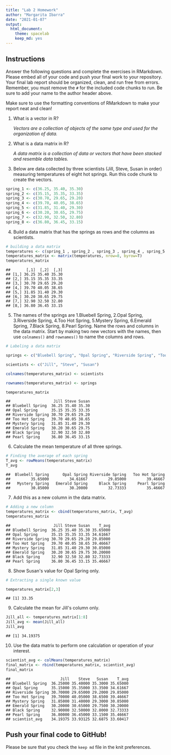 ```yaml
---
title: "Lab 2 Homework"
author: "Margarita Ibarra"
date: "2021-01-07"
output:
  html_document: 
    theme: spacelab
    keep_md: yes
---
```


## Instructions
Answer the following questions and complete the exercises in RMarkdown. Please embed all of your code and push your final work to your repository. Your final lab report should be organized, clean, and run free from errors. Remember, you must remove the `#` for the included code chunks to run. Be sure to add your name to the author header above.  

Make sure to use the formatting conventions of RMarkdown to make your report neat and clean!  

1. What is a vector in R?  

    _Vectors are a collection of objects of the same type and used for the organization of data._

2. What is a data matrix in R?  

    _A data matrix is a collection of data or vectors that have been stacked and resemble data tables._

3. Below are data collected by three scientists (Jill, Steve, Susan in order) measuring temperatures of eight hot springs. Run this code chunk to create the vectors.  

```r
spring_1 <- c(36.25, 35.40, 35.30)
spring_2 <- c(35.15, 35.35, 33.35)
spring_3 <- c(30.70, 29.65, 29.20)
spring_4 <- c(39.70, 40.05, 38.65)
spring_5 <- c(31.85, 31.40, 29.30)
spring_6 <- c(30.20, 30.65, 29.75)
spring_7 <- c(32.90, 32.50, 32.80)
spring_8 <- c(36.80, 36.45, 33.15)
```


4. Build a data matrix that has the springs as rows and the columns as scientists.


```r
# building a data matrix
temperatures <- c(spring_1 , spring_2 , spring_3 , spring_4 , spring_5 , spring_6 , spring_7 , spring_8)
temperatures_matrix <- matrix(temperatures, nrow=8, byrow=T)
temperatures_matrix
```

```
##       [,1]  [,2]  [,3]
## [1,] 36.25 35.40 35.30
## [2,] 35.15 35.35 33.35
## [3,] 30.70 29.65 29.20
## [4,] 39.70 40.05 38.65
## [5,] 31.85 31.40 29.30
## [6,] 30.20 30.65 29.75
## [7,] 32.90 32.50 32.80
## [8,] 36.80 36.45 33.15
```


5. The names of the springs are 1.Bluebell Spring, 2.Opal Spring, 3.Riverside Spring, 4.Too Hot Spring, 5.Mystery Spring, 6.Emerald Spring, 7.Black Spring, 8.Pearl Spring. Name the rows and columns in the data matrix. Start by making two new vectors with the names, then use `colnames()` and `rownames()` to name the columns and rows.



```r
# Labeling a data matrix

springs <- c("Bluebell Spring", "Opal Spring", "Riverside Spring", "Too Hot Spring", "Mystery Spring", "Emerald Spring", "Black Spring", "Pearl Spring")

scientists <- c("Jill", "Steve", "Susan")

colnames(temperatures_matrix) <- scientists

rownames(temperatures_matrix) <- springs

temperatures_matrix
```

```
##                   Jill Steve Susan
## Bluebell Spring  36.25 35.40 35.30
## Opal Spring      35.15 35.35 33.35
## Riverside Spring 30.70 29.65 29.20
## Too Hot Spring   39.70 40.05 38.65
## Mystery Spring   31.85 31.40 29.30
## Emerald Spring   30.20 30.65 29.75
## Black Spring     32.90 32.50 32.80
## Pearl Spring     36.80 36.45 33.15
```

6. Calculate the mean temperature of all three springs.


```r
# Finding the average of each spring
T_avg <- rowMeans(temperatures_matrix)
T_avg
```

```
##  Bluebell Spring      Opal Spring Riverside Spring   Too Hot Spring 
##         35.65000         34.61667         29.85000         39.46667 
##   Mystery Spring   Emerald Spring     Black Spring     Pearl Spring 
##         30.85000         30.20000         32.73333         35.46667
```


7. Add this as a new column in the data matrix.


```r
# Adding a new column
temperatures_matrix <- cbind(temperatures_matrix, T_avg)
temperatures_matrix
```

```
##                   Jill Steve Susan    T_avg
## Bluebell Spring  36.25 35.40 35.30 35.65000
## Opal Spring      35.15 35.35 33.35 34.61667
## Riverside Spring 30.70 29.65 29.20 29.85000
## Too Hot Spring   39.70 40.05 38.65 39.46667
## Mystery Spring   31.85 31.40 29.30 30.85000
## Emerald Spring   30.20 30.65 29.75 30.20000
## Black Spring     32.90 32.50 32.80 32.73333
## Pearl Spring     36.80 36.45 33.15 35.46667
```


8. Show Susan's value for Opal Spring only.


```r
# Extracting a single known value

temperatures_matrix[2,3]
```

```
## [1] 33.35
```


9. Calculate the mean for Jill's column only.


```r
Jill_all <- temperatures_matrix[1:8]
Jill_avg <- mean(Jill_all)
Jill_avg
```

```
## [1] 34.19375
```


10. Use the data matrix to perform one calculation or operation of your interest.


```r
scientist_avg <- colMeans(temperatures_matrix)
final_matrix <- rbind(temperatures_matrix, scientist_avg)
final_matrix
```

```
##                      Jill    Steve   Susan    T_avg
## Bluebell Spring  36.25000 35.40000 35.3000 35.65000
## Opal Spring      35.15000 35.35000 33.3500 34.61667
## Riverside Spring 30.70000 29.65000 29.2000 29.85000
## Too Hot Spring   39.70000 40.05000 38.6500 39.46667
## Mystery Spring   31.85000 31.40000 29.3000 30.85000
## Emerald Spring   30.20000 30.65000 29.7500 30.20000
## Black Spring     32.90000 32.50000 32.8000 32.73333
## Pearl Spring     36.80000 36.45000 33.1500 35.46667
## scientist_avg    34.19375 33.93125 32.6875 33.60417
```


## Push your final code to GitHub!
Please be sure that you check the `keep md` file in the knit preferences.  
